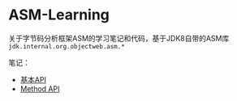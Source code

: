 # ASM-Learning
关于字节码分析框架ASM的学习笔记和代码，基于JDK8自带的ASM库 `jdk.internal.org.objectweb.asm.*`

笔记：
- [基本API](note/1.基本API.md)
- [Method API](note/Method%20API.md)
